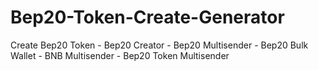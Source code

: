 # Bep20-Token-Create-Generator
Create Bep20 Token - Bep20 Creator - Bep20 Multisender - Bep20 Bulk Wallet - BNB Multisender - Bep20 Token Multisender

